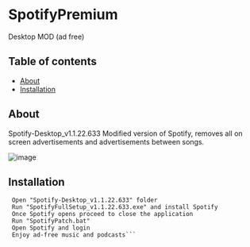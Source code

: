 # SpotifyPremium
 Desktop MOD (ad free)



## Table of contents
* [About](#about)
* [Installation](#installation)


## About
Spotify-Desktop_v1.1.22.633
Modified version of Spotify, removes all on screen advertisements and advertisements between songs.

![image](https://cdn.discordapp.com/attachments/637326316487704630/879596588467617792/unknown.png)

## Installation
```Extract "Spotify Crack by Zuptil.zip"
 Open "Spotify-Desktop_v1.1.22.633" folder
 Run "SpotifyFullSetup_v1.1.22.633.exe" and install Spotify
 Once Spotify opens proceed to close the application
 Run "SpotifyPatch.bat" 
 Open Spotify and login
 Enjoy ad-free music and podcasts```

